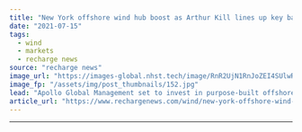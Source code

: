 ```yaml
---
title: "New York offshore wind hub boost as Arthur Kill lines up key backer"
date: "2021-07-15"
tags: 
  - wind
  - markets
  - recharge news
source: "recharge news"
image_url: "https://images-global.nhst.tech/image/RnR2UjN1RnJoZEI4SUlwR3VFckozWEwzY2YxRU12Q2I3b3E5RzI0MTczUT0=/nhst/binary/c387ddf8340f4ecf953cd1690b669387"
image_fp: "/assets/img/post_thumbnails/152.jpg"
lead: "Apollo Global Management set to invest in purpose-built offshore wind staging and assembly port"
article_url: "https://www.rechargenews.com/wind/new-york-offshore-wind-hub-boost-as-arthur-kill-lines-up-key-backer/2-1-1041051"
---
```


---
